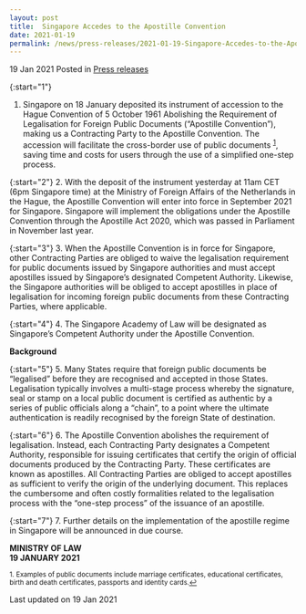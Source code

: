```yaml
---
layout: post
title:  Singapore Accedes to the Apostille Convention
date: 2021-01-19
permalink: /news/press-releases/2021-01-19-Singapore-Accedes-to-the-Apostille-Convention
---
```


19 Jan 2021 Posted in [Press releases](/news/press-releases)

{:start="1"}
1.	Singapore on 18 January deposited its instrument of accession to the Hague Convention of 5 October 1961 Abolishing the Requirement of Legalisation for Foreign Public Documents (“Apostille Convention”), making us a Contracting Party to the Apostille Convention. The accession will facilitate the cross-border use of public documents
<sup><a href="#fn1" id="ref1">1</a></sup>, saving time and costs for users through the use of a simplified one-step process.

{:start="2"}
2.	With the deposit of the instrument yesterday at 11am CET (6pm Singapore time) at the Ministry of Foreign Affairs of the Netherlands in the Hague, the Apostille Convention will enter into force in September 2021 for Singapore. Singapore will implement the obligations under the Apostille Convention through the Apostille Act 2020, which was passed in Parliament in November last year. 

{:start="3"}
3.	When the Apostille Convention is in force for Singapore, other Contracting Parties are obliged to waive the legalisation requirement for public documents issued by Singapore authorities and must accept apostilles issued by Singapore’s designated Competent Authority. Likewise, the Singapore authorities will be obliged to accept apostilles in place of legalisation for incoming foreign public documents from these Contracting Parties, where applicable.

{:start="4"}
4.	The Singapore Academy of Law will be designated as Singapore’s Competent Authority under the Apostille Convention. 

<b>Background</b>

{:start="5"}
5.	Many States require that foreign public documents be “legalised” before they are recognised and accepted in those States. Legalisation typically involves a multi-stage process whereby the signature, seal or stamp on a local public document is certified as authentic by a series of public officials along a “chain”, to a point where the ultimate authentication is readily recognised by the foreign State of destination. 

{:start="6"}
6.	The Apostille Convention abolishes the requirement of legalisation. Instead, each Contracting Party designates a Competent Authority, responsible for issuing certificates that certify the origin of official documents produced by the Contracting Party. These certificates are known as apostilles. All Contracting Parties are obliged to accept apostilles as sufficient to verify the origin of the underlying document. This replaces the cumbersome and often costly formalities related to the legalisation process with the “one-step process” of the issuance of an apostille. 

{:start="7"}
7.	Further details on the implementation of the apostille regime in Singapore will be announced in due course.

**MINISTRY OF LAW**<br>
**19 JANUARY 2021**

<p><sup id="fn1">1. Examples of public documents include marriage certificates, educational certificates, birth and death certificates, passports and identity cards.<a href="#ref1" title="Jump back to footnote 1 in the text.">↩</a></sup></p>

<p class="right-side-updated">Last updated on 19 Jan 2021</p>
